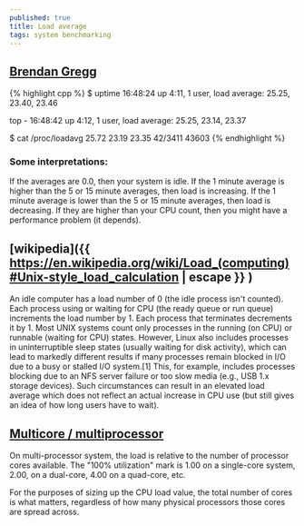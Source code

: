 ```yaml
---
published: true
title: Load average
tags: system benchmarking
---
```

## [Brendan Gregg](http://www.brendangregg.com/blog/2017-08-08/linux-load-averages.html)

{% highlight cpp %}
$ uptime
 16:48:24 up  4:11,  1 user,  load average: 25.25, 23.40, 23.46

top - 16:48:42 up  4:12,  1 user,  load average: 25.25, 23.14, 23.37

$ cat /proc/loadavg 
25.72 23.19 23.35 42/3411 43603
{% endhighlight %}

### Some interpretations:

If the averages are 0.0, then your system is idle.
If the 1 minute average is higher than the 5 or 15 minute averages, then load is increasing.
If the 1 minute average is lower than the 5 or 15 minute averages, then load is decreasing.
If they are higher than your CPU count, then you might have a performance problem (it depends).

## [wikipedia]({{ https://en.wikipedia.org/wiki/Load_(computing)#Unix-style_load_calculation | escape }} )

An idle computer has a load number of 0 (the idle process isn't counted). Each process using or waiting for CPU (the ready queue or run queue) increments the load number by 1. Each process that terminates decrements it by 1. Most UNIX systems count only processes in the running (on CPU) or runnable (waiting for CPU) states. However, Linux also includes processes in uninterruptible sleep states (usually waiting for disk activity), which can lead to markedly different results if many processes remain blocked in I/O due to a busy or stalled I/O system.[1] This, for example, includes processes blocking due to an NFS server failure or too slow media (e.g., USB 1.x storage devices). Such circumstances can result in an elevated load average which does not reflect an actual increase in CPU use (but still gives an idea of how long users have to wait).

## [Multicore / multiprocessor](http://blog.scoutapp.com/articles/2009/07/31/understanding-load-averages)

On multi-processor system, the load is relative to the number of processor cores available. The "100% utilization" mark is 1.00 on a single-core system, 2.00, on a dual-core, 4.00 on a quad-core, etc.

For the purposes of sizing up the CPU load value, the total number of cores is what matters, regardless of how many physical processors those cores are spread across.



